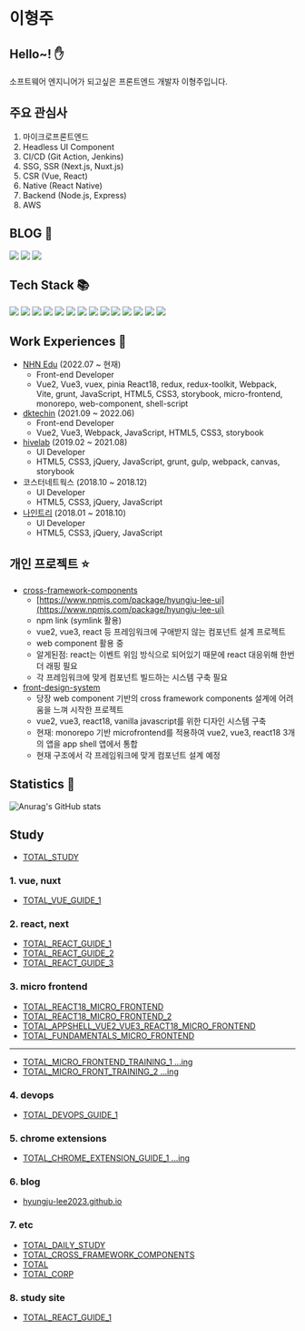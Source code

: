# 이형주

## Hello~! :raised_hand:

소프트웨어 엔지니어가 되고싶은 프론트엔드 개발자 이형주입니다.

## 주요 관심사

1. 마이크로프론트엔드
2. Headless UI Component
3. CI/CD (Git Action, Jenkins)
4. SSG, SSR (Next.js, Nuxt.js)
5. CSR (Vue, React)
6. Native (React Native)
7. Backend (Node.js, Express)
8. AWS

## BLOG :notebook_with_decorative_cover:

<a href="https://www.linkedin.com/in/%ED%98%95%EC%A3%BC-%EC%9D%B4-55085822a/" target="_blank" style="overflow: hidden; display: inline-block; vertical-align: top;">
    <img src="https://img.shields.io/badge/LinkedIn-light?style=for-the-badge&logo=linkedin&logoColor=#0A66C2"/>
</a>

<a href="https://careerly.co.kr/profiles/562071" target="_blank" style="overflow: hidden; display: inline-block; vertical-align: top;">
    <img src="https://img.shields.io/badge/Careerly-grey?style=for-the-badge&logo=c&logoColor=#A8B9CC"/>
</a>

<a href="https://hyungju-lee.github.io/hyungju-lee2023.github.io/" target="_blank" style="overflow: hidden; display: inline-block; vertical-align: top;">
    <img src="https://img.shields.io/badge/Blog-yellow?style=for-the-badge&logo=blogger&logoColor=#FF5722"/>
</a>

## Tech Stack :books:

<span>
<img src="https://img.shields.io/badge/html5-green?style=for-the-badge&logo=html5&logoColor=#FF5722"/>
<img src="https://img.shields.io/badge/css3-red?style=for-the-badge&logo=css3&logoColor=#FF5722"/>
<img src="https://img.shields.io/badge/sass-pink?style=for-the-badge&logo=sass&logoColor=#FF5722"/>
<img src="https://img.shields.io/badge/javascript-grey?style=for-the-badge&logo=javascript&logoColor=#FF5722"/>
<img src="https://img.shields.io/badge/typescript-black?style=for-the-badge&logo=typescript&logoColor=#FF5722"/>
<img src="https://img.shields.io/badge/vue-darkgreen?style=for-the-badge&logo=vuedotjs&logoColor=#FF5722"/>
<img src="https://img.shields.io/badge/react-blue?style=for-the-badge&logo=react&logoColor=#61DAFB"/>
<img src="https://img.shields.io/badge/webpack-skyblue?style=for-the-badge&logo=webpack&logoColor=#FF5722"/>
<img src="https://img.shields.io/badge/vite-purple?style=for-the-badge&logo=vite&logoColor=#FF5722"/>
<img src="https://img.shields.io/badge/jquery-blue?style=for-the-badge&logo=jquery&logoColor=#0769AD"/>
<img src="https://img.shields.io/badge/GitHub%20Actions-2088FF?style=for-the-badge&logo=github-actions&logoColor=white"/>
<img src="https://img.shields.io/badge/Jenkins-D24939?style=for-the-badge&logo=jenkins&logoColor=white"/>
<img src="https://img.shields.io/badge/Next.js-000000?style=for-the-badge&logo=next.js&logoColor=white"/>
<img src="https://img.shields.io/badge/Nuxt.js-00C58E?style=for-the-badge&logo=nuxt.js&logoColor=white"/>
</span>

## Work Experiences :construction_worker:

- [NHN Edu](https://www.nhnedu.com/) (2022.07 ~ 현재)
  - Front-end Developer
  - Vue2, Vue3, vuex, pinia React18, redux, redux-toolkit, Webpack, Vite, grunt, JavaScript, HTML5, CSS3, storybook, micro-frontend, monorepo, web-component, shell-script
- [dktechin](https://dktechin.com/) (2021.09 ~ 2022.06)
  - Front-end Developer
  - Vue2, Vue3, Webpack, JavaScript, HTML5, CSS3, storybook
- [hivelab](https://hivelab.co.kr/) (2019.02 ~ 2021.08)
  - UI Developer
  - HTML5, CSS3, jQuery, JavaScript, grunt, gulp, webpack, canvas, storybook
- 코스터네트웍스 (2018.10 ~ 2018.12)
  - UI Developer
  - HTML5, CSS3, jQuery, JavaScript
- [나인트리](https://www.ninetree.com/) (2018.01 ~ 2018.10)
  - UI Developer
  - HTML5, CSS3, jQuery, JavaScript

## 개인 프로젝트 :star:

- [cross-framework-components](https://github.com/hyungju-lee/cross-framework-components)
  - [https://www.npmjs.com/package/hyungju-lee-ui](https://www.npmjs.com/package/hyungju-lee-ui)
  - npm link (symlink 활용)
  - vue2, vue3, react 등 프레임워크에 구애받지 않는 컴포넌트 설계 프로젝트
  - web component 활용 중
  - 알게된점: react는 이벤트 위임 방식으로 되어있기 때문에 react 대응위해 한번 더 래핑 필요
  - 각 프레임워크에 맞게 컴포넌트 빌드하는 시스템 구축 필요
- [front-design-system](https://hyungju-lee.github.io/front-design-system/)
  - 당장 web component 기반의 cross framework components 설계에 어려움을 느껴 시작한 프로젝트
  - vue2, vue3, react18, vanilla javascript를 위한 디자인 시스템 구축
  - 현재: monorepo 기반 microfrontend를 적용하여 vue2, vue3, react18 3개의 앱을 app shell 앱에서 통합
  - 현재 구조에서 각 프레임워크에 맞게 컴포넌트 설계 예정

## Statistics :office:

![Anurag's GitHub stats](https://github-readme-stats.vercel.app/api?username=hyungju-lee&show_icons=true&theme=radical)

## Study

- [TOTAL_STUDY](https://github.com/hyungju-lee/TOTAL_STUDY)

### 1. vue, nuxt

- [TOTAL_VUE_GUIDE_1](https://github.com/hyungju-lee/TOTAL_VUE_GUIDE_1)

### 2. react, next

- [TOTAL_REACT_GUIDE_1](https://github.com/hyungju-lee/TOTAL_REACT_GUIDE_1)
- [TOTAL_REACT_GUIDE_2](https://github.com/hyungju-lee/TOTAL_REACT_GUIDE_2)
- [TOTAL_REACT_GUIDE_3](https://github.com/hyungju-lee/TOTAL_REACT_GUIDE_3)

### 3. micro frontend

- [TOTAL_REACT18_MICRO_FRONTEND](https://github.com/hyungju-lee/TOTAL_REACT18_MICRO_FRONTEND)
- [TOTAL_REACT18_MICRO_FRONTEND_2](https://github.com/hyungju-lee/TOTAL_REACT18_MICRO_FRONTEND_2)
- [TOTAL_APPSHELL_VUE2_VUE3_REACT18_MICRO_FRONTEND](https://github.com/hyungju-lee/TOTAL_APPSHELL_VUE2_VUE3_REACT18_MICRO_FRONTEND)
- [TOTAL_FUNDAMENTALS_MICRO_FRONTEND](https://github.com/hyungju-lee/TOTAL_FUNDAMENTALS_MICRO_FRONTEND)

---

- [TOTAL_MICRO_FRONTEND_TRAINING_1 ...ing](https://github.com/hyungju-lee/TOTAL_MICRO_FRONTEND_TRAINING_1)
- [TOTAL_MICRO_FRONT_TRAINING_2 ...ing](https://github.com/hyungju-lee/TOTAL_MICRO_FRONT_TRAINING_2)

### 4. devops

- [TOTAL_DEVOPS_GUIDE_1](https://github.com/hyungju-lee/TOTAL_DEVOPS_GUIDE_1)

### 5. chrome extensions

- [TOTAL_CHROME_EXTENSION_GUIDE_1 ...ing](https://github.com/hyungju-lee/TOTAL_CHROME_EXTENSIONS)

### 6. blog

- [hyungju-lee2023.github.io](https://github.com/hyungju-lee/hyungju-lee2023.github.io)

### 7. etc

- [TOTAL_DAILY_STUDY](https://github.com/hyungju-lee/TOTAL_DAILY_STUDY)
- [TOTAL_CROSS_FRAMEWORK_COMPONENTS](https://github.com/hyungju-lee/TOTAL_CROSS_FRAMEWORK_COMPONENTS)
- [TOTAL](https://github.com/hyungju-lee/TOTAL)
- [TOTAL_CORP](https://github.com/hyungju-lee/TOTAL_CORP)

### 8. study site

- [TOTAL_REACT_GUIDE_1](https://hyungju-lee.github.io/TOTAL_REACT_GUIDE_1/)
